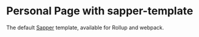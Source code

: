 # Personal Page with sapper-template

The default [Sapper](https://github.com/sveltejs/sapper) template, available for Rollup and webpack.

